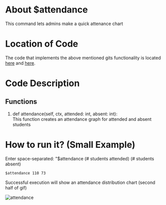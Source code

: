 # About $attendance
This command lets admins make a quick attenance chart 

# Location of Code
The code that implements the above mentioned gits functionality is located [here](https://github.com/chandur626/ClassMateBot/blob/main/bot.py) and [here](https://github.com/chandur626/ClassMateBot/blob/main/cogs/charts.py).

# Code Description
## Functions

1. def attendance(self, ctx, attended: int, absent: int): <br>
This function creates an attendance graph for attended and absent students

# How to run it? (Small Example)
Enter space-separated: "$attendance (# students attended) (# students absent)
```
$attendance 110 73
```
Successful execution will show an attendance distribution chart (second half of gif)

![attendance](https://user-images.githubusercontent.com/60410421/140683281-21fe3ddf-f3d7-460a-a933-8f0faef7f45e.gif)

